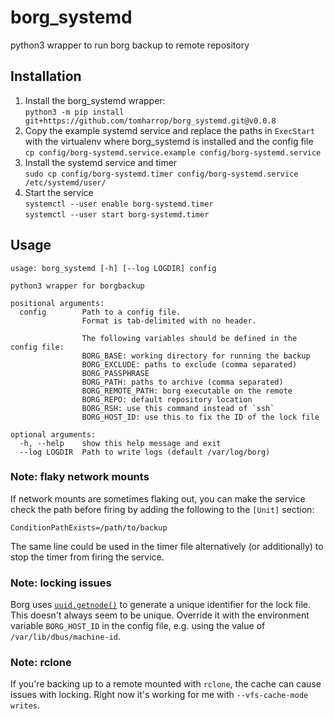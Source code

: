 # borg_systemd

python3 wrapper to run borg backup to remote repository

## Installation

1. Install the borg_systemd wrapper:  
`python3 -m pip install git+https://github.com/tomharrop/borg_systemd.git@v0.0.8`
2. Copy the example systemd service and replace the paths in `ExecStart` with the virtualenv where borg_systemd is installed and the config file  
`cp config/borg-systemd.service.example config/borg-systemd.service`
3. Install the systemd service and timer  
`sudo cp config/borg-systemd.timer config/borg-systemd.service /etc/systemd/user/`
4. Start the service  
`systemctl --user enable borg-systemd.timer`  
`systemctl --user start borg-systemd.timer`

## Usage

```{bash}
usage: borg_systemd [-h] [--log LOGDIR] config

python3 wrapper for borgbackup

positional arguments:
  config        Path to a config file.
                Format is tab-delimited with no header.

                The following variables should be defined in the config file:
                BORG_BASE: working directory for running the backup
                BORG_EXCLUDE: paths to exclude (comma separated)
                BORG_PASSPHRASE
                BORG_PATH: paths to archive (comma separated)
                BORG_REMOTE_PATH: borg executable on the remote
                BORG_REPO: default repository location
                BORG_RSH: use this command instead of `ssh`
                BORG_HOST_ID: use this to fix the ID of the lock file

optional arguments:
  -h, --help    show this help message and exit
  --log LOGDIR  Path to write logs (default /var/log/borg)
```

### Note: flaky network mounts

If network mounts are sometimes flaking out, you can make the service check the path before firing by adding the following to the `[Unit]` section:

```{bash}
ConditionPathExists=/path/to/backup
```

The same line could be used in the timer file alternatively (or additionally) to stop the timer from firing the service.

### Note: locking issues

Borg uses [`uuid.getnode()`](https://docs.python.org/3/library/uuid.html#uuid.getnode) to generate a unique identifier for the lock file.
This doesn't always seem to be unique.
Override it with the environment variable `BORG_HOST_ID` in the config file, e.g. using the value of `/var/lib/dbus/machine-id`.

### Note: rclone

If you're backing up to a remote mounted with `rclone`, the cache can cause issues with locking.
Right now it's working for me with `--vfs-cache-mode writes`.
